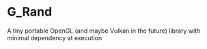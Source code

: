 # G_Rand
A tiny portable OpenGL (and maybe Vulkan in the future) library with minimal dependency at execution 
